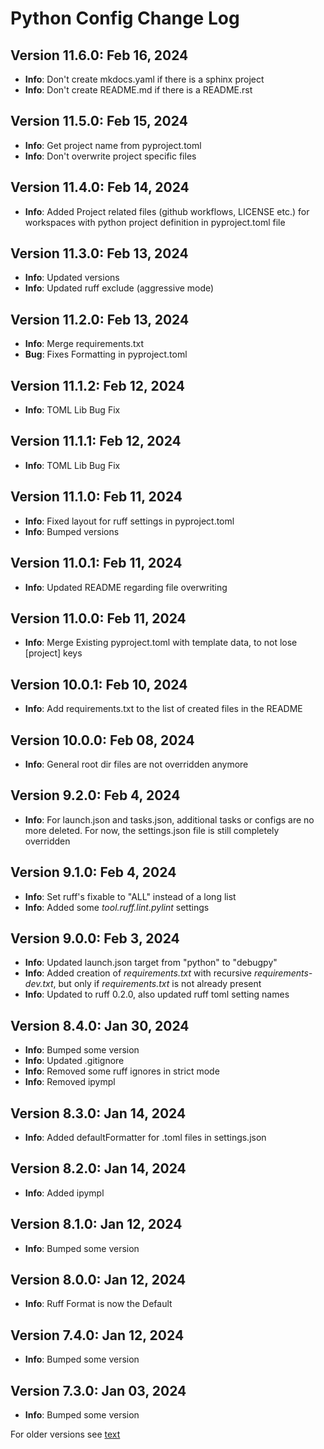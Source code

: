 # Python Config Change Log

## Version 11.6.0: Feb 16, 2024

- **Info**: Don't create mkdocs.yaml if there is a sphinx project
- **Info**: Don't create README.md if there is a README.rst

## Version 11.5.0: Feb 15, 2024

- **Info**: Get project name from pyproject.toml
- **Info**: Don't overwrite project specific files

## Version 11.4.0: Feb 14, 2024

- **Info**: Added Project related files (github workflows, LICENSE etc.) for workspaces with python project definition in pyproject.toml file

## Version 11.3.0: Feb 13, 2024

- **Info**: Updated versions
- **Info**: Updated ruff exclude (aggressive mode)

## Version 11.2.0: Feb 13, 2024

- **Info**: Merge requirements.txt
- **Bug**: Fixes Formatting in pyproject.toml

## Version 11.1.2: Feb 12, 2024

- **Info**: TOML Lib Bug Fix

## Version 11.1.1: Feb 12, 2024

- **Info**: TOML Lib Bug Fix

## Version 11.1.0: Feb 11, 2024

- **Info**: Fixed layout for ruff settings in pyproject.toml
- **Info**: Bumped versions

## Version 11.0.1: Feb 11, 2024

- **Info**: Updated README regarding file overwriting

## Version 11.0.0: Feb 11, 2024

- **Info**: Merge Existing pyproject.toml with template data, to not lose \[project\] keys

## Version 10.0.1: Feb 10, 2024

- **Info**: Add requirements.txt to the list of created files in the README

## Version 10.0.0: Feb 08, 2024

- **Info**: General root dir files are not overridden anymore

## Version 9.2.0: Feb 4, 2024

- **Info**: For launch.json and tasks.json, additional tasks or configs are no more deleted. For now, the settings.json file is still completely overridden

## Version 9.1.0: Feb 4, 2024

- **Info**: Set ruff's fixable to "ALL" instead of a long list
- **Info**: Added some *tool.ruff.lint.pylint* settings

## Version 9.0.0: Feb 3, 2024

- **Info**: Updated launch.json target from "python" to "debugpy"
- **Info**: Added creation of *requirements.txt* with recursive *requirements-dev.txt*, but only if *requirements.txt* is not already present
- **Info**: Updated to ruff 0.2.0, also updated ruff toml setting names

## Version 8.4.0: Jan 30, 2024

- **Info**: Bumped some version
- **Info**: Updated .gitignore
- **Info**: Removed some ruff ignores in strict mode
- **Info**: Removed ipympl

## Version 8.3.0: Jan 14, 2024

- **Info**: Added defaultFormatter for .toml files in settings.json

## Version 8.2.0: Jan 14, 2024

- **Info**: Added ipympl

## Version 8.1.0: Jan 12, 2024

- **Info**: Bumped some version

## Version 8.0.0: Jan 12, 2024

- **Info**: Ruff Format is now the Default

## Version 7.4.0: Jan 12, 2024

- **Info**: Bumped some version

## Version 7.3.0: Jan 03, 2024

- **Info**: Bumped some version

For older versions see [text](CHANGELOG_OLD.md)
